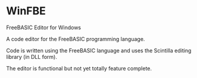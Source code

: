 # WinFBE
FreeBASIC Editor for Windows

A code editor for the FreeBASIC programming language. 

Code is written using the FreeBASIC language and uses the Scintilla editing library (in DLL form).

The editor is functional but not yet totally feature complete. 
